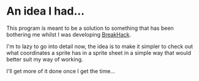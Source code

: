 An idea I had...
================

This program is meant to be a solution to something that has been bothering me
whilst I was developing [BreakHack](https://github.com/liquidityc/breakhack).

I'm to lazy to go into detail now, the idea is to make it simpler to check out
what coordinates a sprite has in a sprite sheet in a simple way that would better
suit my way of working.

I'll get more of it done once I get the time...
